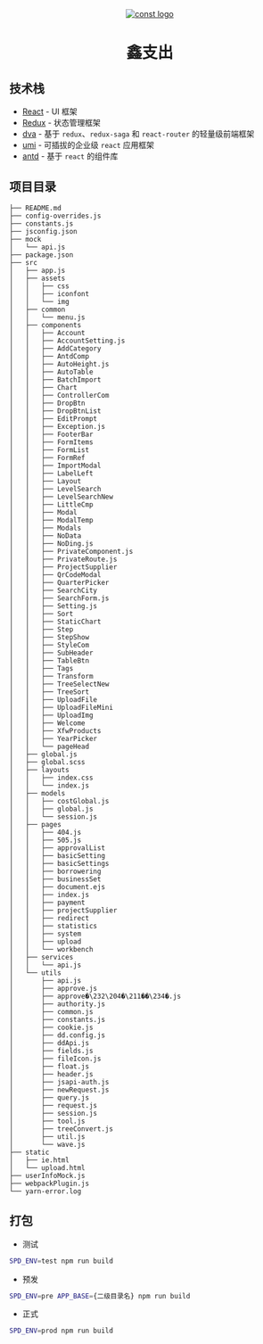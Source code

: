 <div align="center">
<a href="#">
<img alt="const logo" width=“200” height=“200”  src="https://marketing-static.forwe.store/张博2022-03-21 11:49:17newLogo.png" />
</a>
<br>
<h1>鑫支出</h1>

</div>

<!-- > 鑫支出 -->

## 技术栈

- [React](https://reactjs.org) - UI 框架
- [Redux](http://redux.js.org) - 状态管理框架
- [dva](https://github.com/dvajs/dva) - 基于 `redux`、`redux-saga` 和 `react-router` 的轻量级前端框架
- [umi](https://umijs.org/zh) - 可插拔的企业级 `react` 应用框架
- [antd](https://ant.design/index-cn) - 基于 `react` 的组件库

## 项目目录
```
├── README.md
├── config-overrides.js
├── constants.js
├── jsconfig.json
├── mock
│   └── api.js
├── package.json
├── src
│   ├── app.js
│   ├── assets
│   │   ├── css
│   │   ├── iconfont
│   │   └── img
│   ├── common
│   │   └── menu.js
│   ├── components
│   │   ├── Account
│   │   ├── AccountSetting.js
│   │   ├── AddCategory
│   │   ├── AntdComp
│   │   ├── AutoHeight.js
│   │   ├── AutoTable
│   │   ├── BatchImport
│   │   ├── Chart
│   │   ├── ControllerCom
│   │   ├── DropBtn
│   │   ├── DropBtnList
│   │   ├── EditPrompt
│   │   ├── Exception.js
│   │   ├── FooterBar
│   │   ├── FormItems
│   │   ├── FormList
│   │   ├── FormRef
│   │   ├── ImportModal
│   │   ├── LabelLeft
│   │   ├── Layout
│   │   ├── LevelSearch
│   │   ├── LevelSearchNew
│   │   ├── LittleCmp
│   │   ├── Modal
│   │   ├── ModalTemp
│   │   ├── Modals
│   │   ├── NoData
│   │   ├── NoDing.js
│   │   ├── PrivateComponent.js
│   │   ├── PrivateRoute.js
│   │   ├── ProjectSupplier
│   │   ├── QrCodeModal
│   │   ├── QuarterPicker
│   │   ├── SearchCity
│   │   ├── SearchForm.js
│   │   ├── Setting.js
│   │   ├── Sort
│   │   ├── StaticChart
│   │   ├── Step
│   │   ├── StepShow
│   │   ├── StyleCom
│   │   ├── SubHeader
│   │   ├── TableBtn
│   │   ├── Tags
│   │   ├── Transform
│   │   ├── TreeSelectNew
│   │   ├── TreeSort
│   │   ├── UploadFile
│   │   ├── UploadFileMini
│   │   ├── UploadImg
│   │   ├── Welcome
│   │   ├── XfwProducts
│   │   ├── YearPicker
│   │   └── pageHead
│   ├── global.js
│   ├── global.scss
│   ├── layouts
│   │   ├── index.css
│   │   └── index.js
│   ├── models
│   │   ├── costGlobal.js
│   │   ├── global.js
│   │   └── session.js
│   ├── pages
│   │   ├── 404.js
│   │   ├── 505.js
│   │   ├── approvalList
│   │   ├── basicSetting
│   │   ├── basicSettings
│   │   ├── borrowering
│   │   ├── businessSet
│   │   ├── document.ejs
│   │   ├── index.js
│   │   ├── payment
│   │   ├── projectSupplier
│   │   ├── redirect
│   │   ├── statistics
│   │   ├── system
│   │   ├── upload
│   │   └── workbench
│   ├── services
│   │   └── api.js
│   └── utils
│       ├── api.js
│       ├── approve.js
│       ├── approve�\232\204�\211��\234�.js
│       ├── authority.js
│       ├── common.js
│       ├── constants.js
│       ├── cookie.js
│       ├── dd.config.js
│       ├── ddApi.js
│       ├── fields.js
│       ├── fileIcon.js
│       ├── float.js
│       ├── header.js
│       ├── jsapi-auth.js
│       ├── newRequest.js
│       ├── query.js
│       ├── request.js
│       ├── session.js
│       ├── tool.js
│       ├── treeConvert.js
│       ├── util.js
│       └── wave.js
├── static
│   ├── ie.html
│   └── upload.html
├── userInfoMock.js
├── webpackPlugin.js
└── yarn-error.log

```
## 打包

- 测试

```bash
SPD_ENV=test npm run build
```
- 预发

```bash
SPD_ENV=pre APP_BASE={二级目录名} npm run build
```
- 正式

```bash
SPD_ENV=prod npm run build
```
